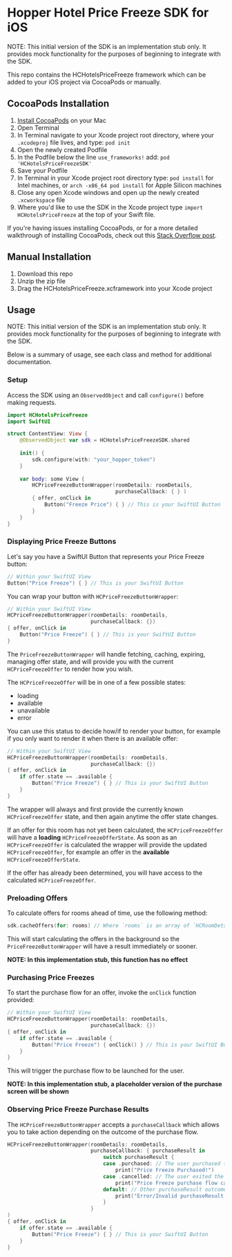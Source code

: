 # Hopper Hotel Price Freeze SDK for iOS
NOTE: This initial version of the SDK is an implementation stub only. It provides mock functionality for the purposes of beginning to integrate with the SDK.

This repo contains the HCHotelsPriceFreeze framework which can be added to your iOS project via CocoaPods or manually.

## CocoaPods Installation
1. [Install CocoaPods](https://guides.cocoapods.org/using/getting-started.html#installation) on your Mac
2. Open Terminal
3. In Terminal navigate to your Xcode project root directory, where your `.xcodeproj` file lives, and type: `pod init`
4. Open the newly created Podfile
5. In the Podfile below the line `use_frameworks!` add: `pod 'HCHotelsPriceFreezeSDK'`
6. Save your Podfile
7. In Terminal in your Xcode project root directory type: `pod install` for Intel machines, or `arch -x86_64 pod install` for Apple Silicon machines
8. Close any open Xcode windows and open up the newly created `.xcworkspace` file
9. Where you'd like to use the SDK in the Xcode project type `import HCHotelsPriceFreeze` at the top of your Swift file.

If you're having issues installing CocoaPods, or for a more detailed walkthrough of installing CocoaPods, check out this [Stack Overflow post](https://stackoverflow.com/questions/20755044/how-do-i-install-cocoapods).

## Manual Installation
1. Download this repo 
2. Unzip the zip file
3. Drag the HCHotelsPriceFreeze.xcframework into your Xcode project

## Usage
NOTE: This initial version of the SDK is an implementation stub only. It provides mock functionality for the purposes of beginning to integrate with the SDK.

Below is a summary of usage, see each class and method for additional documentation.

### Setup

Access the SDK using an `ObservedObject` and call `configure()` before making requests.

```swift
import HCHotelsPriceFreeze
import SwiftUI

struct ContentView: View {
    @ObservedObject var sdk = HCHotelsPriceFreezeSDK.shared
    
    init() {
        sdk.configure(with: "your_hopper_token")
    }
    
    var body: some View {
        HCPriceFreezeButtonWrapper(roomDetails: roomDetails,
                                   purchaseCallback: { } )
        { offer, onClick in
            Button("Freeze Price") { } // This is your SwiftUI Button
        }
    }
}
``` 

### Displaying Price Freeze Buttons

Let's say you have a SwiftUI Button that represents your Price Freeze button:

```swift
// Within your SwiftUI View
Button("Price Freeze") { } // This is your SwiftUI Button
```

You can wrap your button with `HCPriceFreezeButtonWrapper`:

```swift
// Within your SwiftUI View
HCPriceFreezeButtonWrapper(roomDetails: roomDetails,
                           purchaseCallback: {})
{ offer, onClick in
    Button("Price Freeze") { } // This is your SwiftUI Button
}
```

The `PriceFreezeButtonWrapper` will handle fetching, caching, expiring, managing offer state, and will provide you with the current `HCPriceFreezeOffer` to render how you wish.

The `HCPriceFreezeOffer` will be in one of a few possible states:
- loading
- available
- unavailable
- error

You can use this status to decide how/if to render your button, for example if you only want to render it when there is an available offer:

```swift
// Within your SwiftUI View
HCPriceFreezeButtonWrapper(roomDetails: roomDetails,
                           purchaseCallback: {})
{ offer, onClick in
    if offer.state == .available {
        Button("Price Freeze") { } // This is your SwiftUI Button
    }
}
```

The wrapper will always and first provide the currently known `HCPriceFreezeOffer` state, and then again anytime the offer state changes.

If an offer for this room has not yet been calculated, the `HCPriceFreezeOffer` will have a **loading** `HCPriceFreezeOfferState`. As soon as an `HCPriceFreezeOffer` is calculated the wrapper will provide the updated `HCPriceFreezeOffer`, for example an offer in the **available** `HCPriceFreezeOfferState`.

If the offer has already been determined, you will have access to the calculated `HCPriceFreezeOffer`.

### Preloading Offers

To calculate offers for rooms ahead of time, use the following method:

```swift
sdk.cacheOffers(for: rooms) // Where `rooms` is an array of `HCRoomDetails` to preload
```

This will start calculating the offers in the background so the `PriceFreezeButtonWrapper` will have a result immediately or sooner. 

**NOTE: In this implementation stub, this function has no effect**

### Purchasing Price Freezes

To start the purchase flow for an offer, invoke the `onClick` function provided:

```swift
// Within your SwiftUI View
HCPriceFreezeButtonWrapper(roomDetails: roomDetails,
                           purchaseCallback: {})
{ offer, onClick in
    if offer.state == .available {
        Button("Price Freeze") { onClick() } // This is your SwiftUI Button
    }
}
```

This will trigger the purchase flow to be launched for the user.

**NOTE: In this implementation stub, a placeholder version of the purchase screen will be shown**

### Observing Price Freeze Purchase Results

The `HCPriceFreezeButtonWrapper` accepts a `purchaseCallback` which allows you to take action depending on the outcome of the purchase flow.

```swift
HCPriceFreezeButtonWrapper(roomDetails: roomDetails,
                           purchaseCallback: { purchaseResult in
                               switch purchaseResult {
                               case .purchased: // The user purchased the price freeze
                                   print("Price Freeze Purchased!")
                               case .cancelled: // The user exited the purchase flow without purchasing
                                   print("Price Freeze purchase flow cancelled")
                               default: // Other purchaseResult outcomes
                                   print("Error/Invalid purchaseResult: \(purchaseResult)")
                               }
                           }
)
{ offer, onClick in
    if offer.state == .available {
        Button("Price Freeze") { } // This is your SwiftUI Button
    }
}
```
